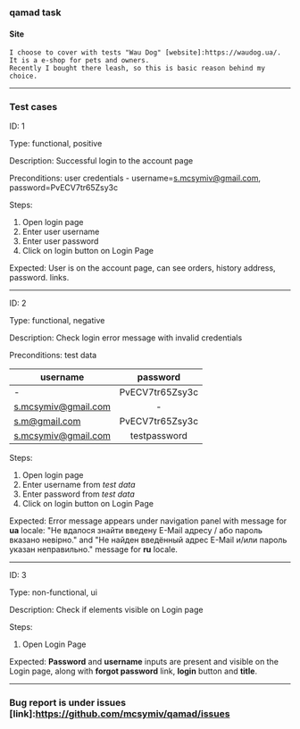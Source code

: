 ### qamad task
#### Site
    I choose to cover with tests "Wau Dog" [website]:https://waudog.ua/. It is a e-shop for pets and owners. 
    Recently I bought there leash, so this is basic reason behind my choice.  

***
### Test cases
ID: 1 

Type: functional, positive

Description: Successful login to the account page

Preconditions: user credentials - username=s.mcsymiv@gmail.com, password=PvECV7tr65Zsy3c

Steps: 
1. Open login page
2. Enter user username
3. Enter user password
4. Click on login button on Login Page

Expected: User is on the account page, can see orders, history address, password. links.
     
---
ID: 2

Type: functional, negative

Description: Check login error message with invalid credentials

Preconditions: test data
     
| username            | password        |
| --------------------|:---------------:|
| -                   | PvECV7tr65Zsy3c |
| s.mcsymiv@gmail.com | -               |
| s.m@gmail.com       | PvECV7tr65Zsy3c |
| s.mcsymiv@gmail.com | testpassword    |
     
Steps:
1. Open login page
2. Enter username from _test data_
3. Enter password from _test data_
4. Click on login button on Login Page

Expected: Error message appears under navigation panel with message for __ua__ locale:
"Не вдалося знайти введену E-Mail адресу / або пароль вказано невірно." and
"Не найден введённый адрес E-Mail и/или пароль указан неправильно." message for __ru__ locale.

---
ID: 3

Type: non-functional, ui

Description: Check if elements visible on Login page

Steps:
1. Open Login Page

Expected: __Password__ and __username__ inputs are present and visible on the Login page, 
along with __forgot password__ link, __login__ button and __title__.

***
### Bug report is under issues [link]:https://github.com/mcsymiv/qamad/issues
